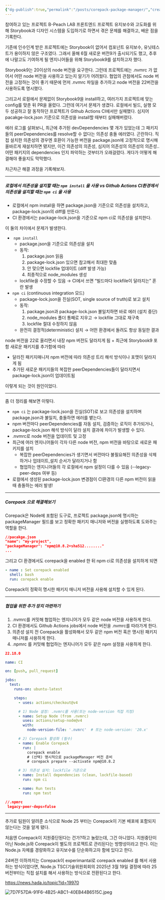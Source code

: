 ```yaml
---
{"dg-publish":true,"permalink":"/posts/corepack-package-manager/","created":"2025-09-06","updated":"2025-09-06T22:56:00"}
---
```


참여하고 있는 프로젝트 B-Peach LAB 프론트엔드 프로젝트 유지보수와 고도화를 위해 Storybook과 디자인 시스템을 도입하기로 하면서 겪은 문제를 해결하고, 배운 점을 기록한다.

기존에 인수인계 받은 프로젝트에는 Storybook이 없어서 컴포넌트 유지보수, 유닛테스트가 용이하지 않은 구조였다. 그래서 올해 6월 새로운 버전9가 출시되기도 했고, 추후에 나말고도 기여하게 될 엔지니어들을 위해 Storybook9를 설치하고자 했다.

Storybook9는 20이상의 node 버전을 요구한다. 그런데 프로젝트에는 .nvmrc 가 없어서 어떤 node 버전을 사용하고 있는지 알기가 어려웠다. 협업의 관점에서도 node 버전을 고정하는 것이 좋기 때문에 먼저 .nvmrc 파일을 추가하고 node 버전을 22버전을 사용하도록 명시했다.

그리고서 로컬에서 문제없이 Storybook9을 install하고, 여러가지 프로젝트에 맞는 config를 맞춘 뒤 PR을 올렸다. 그런데 여기서 문제가 생겼다. 로컬에서 빌드, 실행 모두 성공하고 잘 동작하던 프로젝트가 Github Actions CI에서만 실패했다. 심지어 pacakge-lock.json 기준으로 의존성을 install할 때부터 실패해버렸다.

에러 로그를 살펴보니, 최근에 추가된 devDependencies 몇 개가 있었는데 그 패키지들의 peerDependencies를 resolve할 수 없다는 의존성 충돌 에러였다. 곤란하다. 직접 설치한 의존성의 경우엔 호환이 가능한 버전을 package.json에 고정적으로 명시해 올바르게 재설치하면 됐지만, 이건 의존성의 의존성, 심지어 의존성의 의존성의 의존성.. 어떤 패키지의 dependencies 인지 파악하는 것부터가 오래걸렸다. 게다가 어떻게 해결해야 좋을지도 막막했다.

차근차근 해결 과정을 기록해보자.

---

##### 로컬에서 의존성을 설치할 때는 `npm install` 을 사용 vs Github Actions CI환경에서 의존성을 설치할 때는 `npm ci` 을 사용

- 로컬에서 npm install을 하면 package.json을 기준으로 의존성을 설치하고, package-lock.json의 diff를 만든다.
- CI 환경에서는 package-lock.json을 기준으로 npm ci로 의존성을 설치한다. 

이 둘의 차이에서 문제가 발생한다.

-  `npm install`
	- package.json을 기준으로 의존성을 설치
	- 동작:  
		1. package.json 읽음
		2. package-lock.json 있으면 참고해서 최대한 맞춤
		3. 안 맞으면 lockfile 업데이트 (diff 발생 가능)
		4. 최종적으로 node_modules 생성
	- lockfile을 수정할 수 있음 → CI에서 쓰면 “빌드마다 lockfile이 달라지는” 혼란 발생
-   `npm ci` (continuous integration 모드)
	- package-lock.json을 진실(SOT, single source of truth)로 보고 설치
	- 동작:  
		1. package.json과 package-lock.json 불일치하면 바로 에러 (설치 중단)
		2. node_modules 폴더 통째로 지우고 → lockfile 그대로 재구축
		3. lockfile 절대 수정하지 않음
	-   완전히 결정적(deterministic) 설치 → 어떤 환경에서 돌려도 항상 동일한 결과

node 버전을 22로 올리면서 내장 npm 버전도 달라지게 됨 + 최근에 Storybook9 포함 새로운 패키지를 추가함에 따라

- 달라진 패키지매니저 npm 버전에 따라 의존성 트리 해석 방식이나 포맷이 달라지게 됨
- 추가된 새로운 패키지들의 복잡한 peerDependencies들이 달라지면서 package-lock.json이 업데이트됨

이렇게 되는 것이 원인이었다.

---

좀 더 정리를 해보면 이렇다.

- `npm ci` 는 package-lock.json을 진실(SOT)로 보고 의존성을 설치하며 package.json과 불일치, 충돌하면 에러를 뱉는다.
- npm 버전마다 peerDependencies를 자동 설치, 검증하는 로직이 추가되거나, package-lock.json 해석 방식이 달라 설치 결과에 차이가 발생할 수 있다.
- .nvmrc로 node 버전을 업데이트 및 고정
- 최근에 여러 엔지니어들이 각자 다른 node 버전, npm 버전을 바탕으로 새로운 패키지를 설치
	- 복잡한 peerDependencies가 생기면서 버전마다 불필요해진 의존성을 삭제하거나 업데이트,설치 순서가 달라지거나 함
	- 협업하는 엔지니어들의 각 로컬에서 npm 설정이 다를 수 있음 (--legacy-peer-deps 여부 등)
- 로컬에서 생성된 package-lock.json 변경점이 CI환경의 다른 npm 버전이 읽을 때 충돌하는 에러 발생! 


---

##### Corepack 으로 해결해보기

Corepack은 Node에 포함된 도구로, 프로젝트 package.json에 명시하는 packageManager 필드를 보고 정확한 패키지 매니저와 버전을 실행하도록 도와주는 역할을 한다.

```json
//pacakge.json
"name": "my-project",
"packageManager": "npm@10.8.2+sha512........"
...
```

그리고 CI 환경에서도 corepack을 enabled 한 뒤 npm ci로 의존성을 설치하게 되면

```yaml
- name : Set corepack enabled
  shell: bash
  run: corepack enable
```

Corepack이 정확히 명시한 패키지 매니저 버전을 사용해 설치할 수 있게 된다.

---

##### 협업을 위한 추가 장치 마련하기

1. .nvmrc를 커밋해 협업하는 엔지니어가 모두 같은 node 버전을 사용하게 한다.
2. CI 환경에서도 Github Actions jobs에서 node 버전을 .nvmrc를 따라가게 한다.
3. 의존성 설치 전 Corepack을 활성화해서 모두 같은 npm 버전 혹은 명시된 패키지 매니저를 사용하게 한다.
4. .npmrc 를 커밋해 협업하는 엔지니어가 모두 같은 npm 설정을 사용하게 한다.

```json
22.18.0
```

```yaml
name: CI

on: [push, pull_request]

jobs:
  test:
    runs-on: ubuntu-latest

    steps:
      - uses: actions/checkout@v4

      # 1) Node 설정: .nvmrc를 사용(또는 node-version 직접 지정)
      - name: Setup Node (from .nvmrc)
        uses: actions/setup-node@v4
        with:
          node-version-file: '.nvmrc'  # 또는 node-version: '20.x'

      # 2) Corepack 활성화 (필수)
      - name: Enable Corepack
        run: |
          corepack enable
          # (선택) 명시적으로 packageManager 버전 준비
          # corepack prepare --activate npm@10.8.2

      # 3) 의존성 설치: lockfile 기준으로
      - name: Install dependencies (clean, lockfile-based)
        run: npm ci

      - name: Run tests
        run: npm test
```

```json
//.npmrc
 legacy-peer-deps=false
```

---

추가로 팀원이 알려준 소식으로 Node 25 부터는 Corepack이 기본 배포에 포함되지 않는다는 것을 알게 됐다.

처음엔 Corepack이 지원중단된다는 건가?하고 놀랐는데, 그건 아니었다. 지원중단이 아닌 Node.js와 Corepack이 별도의 프로젝트로 관리된다는 방향성이라고 한다. 이는 Node.js 자체를 경량화하고 유지보수를 단순화하고자 함에 있다고 한다.

24버전 이하까지는 Corepack이 experimantal로 corepack enabled 를 해서 사용하는 방식이었다면, Node.js TSC(기술위원회회의 2025년 3월 19일 결정에 따라 25버전부터는 직접 설치를 해서 사용하는 방식으로 전환된다고 한다. 

https://news.hada.io/topic?id=19970

![7D7F57DA-91F6-4B25-ABC1-40EB44B6515C.jpeg](/img/user/7D7F57DA-91F6-4B25-ABC1-40EB44B6515C.jpeg)